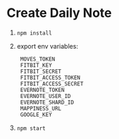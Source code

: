 # Create Daily Note

1. `npm install`

2. export env variables:

		MOVES_TOKEN
		FITBIT_KEY
		FITBIT_SECRET
		FITBIT_ACCESS_TOKEN
		FITBIT_ACCESS_SECRET
		EVERNOTE_TOKEN
		EVERNOTE_USER_ID
		EVERNOTE_SHARD_ID
		MAPPINESS_URL
		GOOGLE_KEY

3. `npm start`